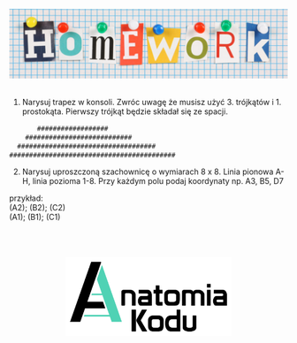 <p align="center">
    <img src="../images/homework.png" width="800">
    <br/><br/>
</p>

1. Narysuj trapez w konsoli. Zwróc uwagę że musisz użyć 3. trójkątów i 1. prostokąta. Pierwszy trójkąt będzie składał się ze spacji.

```
       ################## 
    ###########################
  ###################################
##########################################
```

2. Narysuj uproszczoną szachownicę o wymiarach 8 x 8. Linia pionowa A-H, linia pozioma 1-8. Przy każdym polu podaj koordynaty np. A3, B5, D7

  przykład:  
    (A2); (B2); (C2)  
    (A1); (B1); (C1)  

<p align="center">
    <br/><br/><br/>
    <img src="../images/logo-ak.png" width="300">
</p>